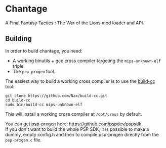 # Chantage

A Final Fantasy Tactics : The War of the Lions mod loader and API.

## Building

In order to build chantage, you need:

 * A working binutils + gcc cross compiler targeting the `mips-unknown-elf` triple.
 * The `psp-prxgen` tool.

The easiest way to build a working cross compiler is to use the [build-cc](https://github.com/Nax/build-cc) tool:

    git clone https://github.com/Nax/build-cc.git
    cd build-cc
    sudo bin/build-cc mips-unknown-elf

This will install a working cross compiler at `/opt/cross` by default.

You can get psp-prxgen here: https://github.com/pspdev/pspsdk  
If you don't want to build the whole PSP SDK, it is possible to make a dummy, empty config.h and then to compile
psp-prxgen directly from the `psp-prxgen.c` file.
